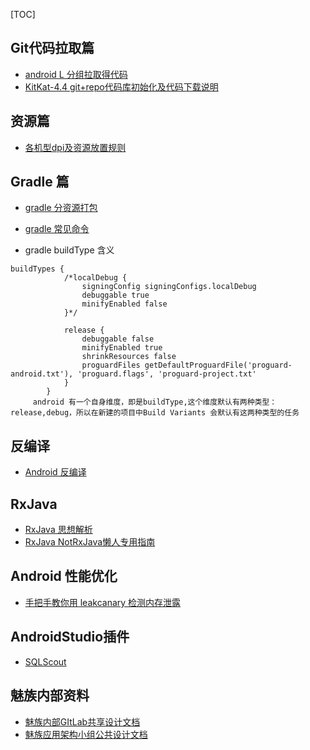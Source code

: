 [TOC]
## Git代码拉取篇
* [android L 分组拉取得代码](http://redmine.meizu.com/documents/662)
* [KitKat-4.4 git+repo代码库初始化及代码下载说明](http://redmine.meizu.com/news/21)

## 资源篇
* [各机型dpi及资源放置规则](http://redmine.meizu.com/documents/202)


## Gradle 篇
* [gradle 分资源打包](http://redmine.meizu.com/documents/804)
* [gradle 常见命令](http://redmine.meizu.com/documents/423)

* gradle buildType 含义
```
buildTypes {
            /*localDebug {
                signingConfig signingConfigs.localDebug
                debuggable true
                minifyEnabled false
            }*/

            release {
                debuggable false
                minifyEnabled true
                shrinkResources false
                proguardFiles getDefaultProguardFile('proguard-android.txt'), 'proguard.flags', 'proguard-project.txt'
            }
        }
     android 有一个自身维度，即是buildType,这个维度默认有两种类型：release,debug，所以在新建的项目中Build Variants 会默认有这两种类型的任务
```


## 反编译
* [Android 反编译](http://blog.csdn.net/vipzjyno1/article/details/21039349)



## RxJava
* [RxJava 思想解析](http://yarikx.github.io/NotRxJava/)
* [RxJava NotRxJava懒人专用指南](http://www.open-open.com/lib/view/open1430966996335.html)


## Android 性能优化
* [手把手教你用 leakcanary 检测内存泄露](http://www.liaohuqiu.net/cn/posts/leak-canary/)


## AndroidStudio插件
* [SQLScout](http://www.idescout.com/)

## 魅族内部资料
* [魅族内部GItLab共享设计文档](http://gitlab.meizu.com)
* [魅族应用架构小组公共设计文档](http://gitlab.meizu.com/AppArch/AppArch-Docs)
